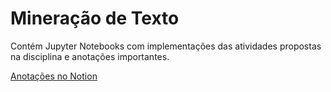 # Mineração de Texto
Contém Jupyter Notebooks com implementações das atividades propostas na disciplina e anotações importantes.  

[Anotações no Notion]([https://www.google.com](https://second-tarsier-981.notion.site/Minera-o-de-texto-21e0534f893c4b85bf86d1d003a9eb0f)https://second-tarsier-981.notion.site/Minera-o-de-texto-21e0534f893c4b85bf86d1d003a9eb0f)

